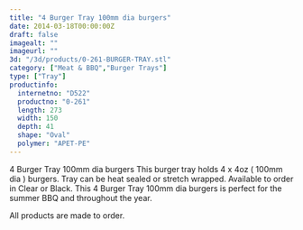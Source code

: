 ```yaml
---
title: "4 Burger Tray 100mm dia burgers"
date: 2014-03-18T00:00:00Z
draft: false
imagealt: ""
imageurl: ""
3d: "/3d/products/0-261-BURGER-TRAY.stl"
category: ["Meat & BBQ","Burger Trays"]
type: ["Tray"]
productinfo:
  internetno: "D522"
  productno: "0-261"
  length: 273
  width: 150
  depth: 41
  shape: "Oval"
  polymer: "APET-PE"
---
```

4 Burger Tray 100mm dia burgers This burger tray holds 4 x 4oz ( 100mm dia ) burgers. Tray can be heat sealed or stretch wrapped. Available to order in Clear or Black. This 4 Burger Tray 100mm dia burgers is perfect for the summer BBQ and throughout the year.

All products are made to order.

 